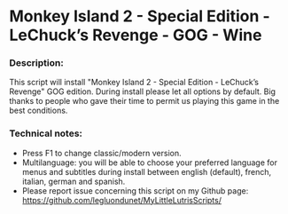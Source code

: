 # Monkey Island 2 - Special Edition - LeChuck’s Revenge - GOG - Wine

### Description:
This script will install "Monkey Island 2 - Special Edition - LeChuck’s Revenge" GOG edition.
During install please let all options by default.
Big thanks to people who gave their time to permit us playing this game in the best conditions.

### Technical notes:
- Press F1 to change classic/modern version.
- Multilanguage: you will be able to choose your preferred language for menus and subtitles during install between english (default), french, italian, german and spanish.
- Please report issue concerning this script on my Github page:
https://github.com/legluondunet/MyLittleLutrisScripts/
